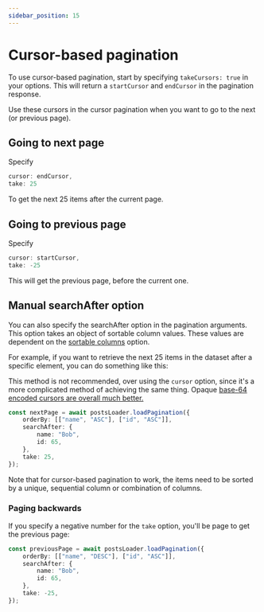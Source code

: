 ```yaml
---
sidebar_position: 15
---
```


# Cursor-based pagination

To use cursor-based pagination, start by specifying `takeCursors: true` in your options. This will return a `startCursor` and `endCursor` in the pagination response.

Use these cursors in the cursor pagination when you want to go to the next (or previous page).

## Going to next page

Specify

```ts
cursor: endCursor,
take: 25
```

To get the next 25 items after the current page.

## Going to previous page

Specify

```ts
cursor: startCursor,
take: -25
```

This will get the previous page, before the current one.

## Manual searchAfter option

You can also specify the searchAfter option in the pagination arguments. This option takes an object of sortable column values. These values are dependent on the [sortable columns](./sorting.md) option.

For example, if you want to retrieve the next 25 items in the dataset after a specific element, you can do something like this:

This method is not recommended, over using the `cursor` option, since it's a more complicated method of achieving the same thing. Opaque [base-64 encoded cursors are overall much better.](https://slack.engineering/evolving-api-pagination-at-slack/)

```ts
const nextPage = await postsLoader.loadPagination({
    orderBy: [["name", "ASC"], ["id", "ASC"]],
    searchAfter: {
        name: "Bob",
        id: 65,
    },
    take: 25,
});
```

Note that for cursor-based pagination to work, the items need to be sorted by a unique, sequential column or combination of columns.

### Paging backwards

If you specify a negative number for the `take` option, you'll be page to get the previous page:

```ts
const previousPage = await postsLoader.loadPagination({
    orderBy: [["name", "DESC"], ["id", "ASC"]],
    searchAfter: {
        name: "Bob",
        id: 65,
    },
    take: -25,
});
```
